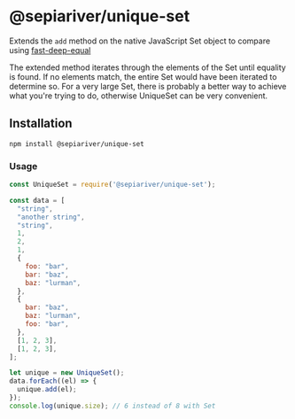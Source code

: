 # @sepiariver/unique-set

Extends the `add` method on the native JavaScript Set object to compare using [fast-deep-equal](https://www.npmjs.com/package/fast-deep-equal)

The extended method iterates through the elements of the Set until equality is found. If no elements match, the entire Set would have been iterated to determine so. For a very large Set, there is probably a better way to achieve what you're trying to do, otherwise UniqueSet can be very convenient.

## Installation

```cli
npm install @sepiariver/unique-set
```

### Usage

```js
const UniqueSet = require('@sepiariver/unique-set');

const data = [
  "string",
  "another string",
  "string",
  1,
  2,
  1,
  {
    foo: "bar",
    bar: "baz",
    baz: "lurman",
  },
  {
    bar: "baz",
    baz: "lurman",
    foo: "bar",
  },
  [1, 2, 3],
  [1, 2, 3],
];

let unique = new UniqueSet();
data.forEach((el) => {
  unique.add(el);
});
console.log(unique.size); // 6 instead of 8 with Set
```
